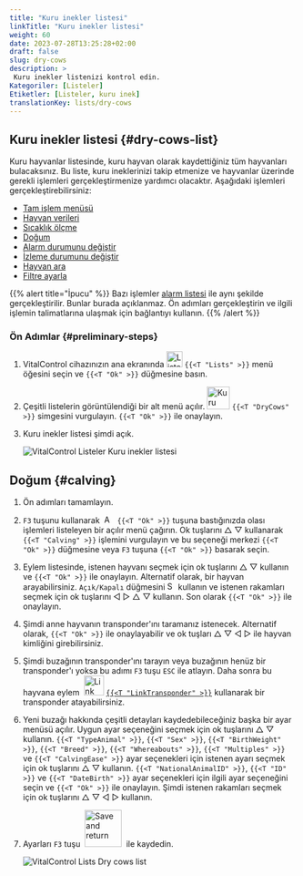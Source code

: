 ```yaml
---
title: "Kuru inekler listesi"
linkTitle: "Kuru inekler listesi"
weight: 60
date: 2023-07-28T13:25:28+02:00
draft: false
slug: dry-cows
description: >
 Kuru inekler listenizi kontrol edin.
Kategoriler: [Listeler]
Etiketler: [Listeler, kuru inek]
translationKey: lists/dry-cows
---
```

## Kuru inekler listesi {#dry-cows-list}

Kuru hayvanlar listesinde, kuru hayvan olarak kaydettiğiniz tüm hayvanları bulacaksınız. Bu liste, kuru ineklerinizi takip etmenize ve hayvanlar üzerinde gerekli işlemleri gerçekleştirmenize yardımcı olacaktır. Aşağıdaki işlemleri gerçekleştirebilirsiniz:

- [Tam işlem menüsü](../alarm/#full-action-menu)
- [Hayvan verileri](../alarm/#animal-data)
- [Sıcaklık ölçme](../alarm/#take-temperature)
- [Doğum](#calving)
- [Alarm durumunu değiştir](../on-watch/#toggle-alarm-status)
- [İzleme durumunu değiştir](../alarm/#toggle-watch-status)
- [Hayvan ara](../alarm/#search-animal)
- [Filtre ayarla](../alarm/#set-filter)

{{% alert title="İpucu" %}}
Bazı işlemler [alarm listesi](../alarm) ile aynı şekilde gerçekleştirilir. Bunlar burada açıklanmaz. Ön adımları gerçekleştirin ve ilgili işlemin talimatlarına ulaşmak için bağlantıyı kullanın.
{{% /alert %}}

### Ön Adımlar {#preliminary-steps}

1. VitalControl cihazınızın ana ekranında <img src="/icons/main/lists.svg" width="28" align="bottom" alt="Listeler" /> `{{<T "Lists" >}}` menü öğesini seçin ve `{{<T "Ok" >}}` düğmesine basın.

2. Çeşitli listelerin görüntülendiği bir alt menü açılır. <img src="/icons/lists/drycows.svg" width="40" align="bottom" alt="Kuru inekler" /> `{{<T "DryCows" >}}` simgesini vurgulayın. `{{<T "Ok" >}}` ile onaylayın.

3. Kuru inekler listesi şimdi açık.

   ![VitalControl Listeler Kuru inekler listesi](../images/firststeps5.png "Ön Adımlar")

## Doğum {#calving}

1. Ön adımları tamamlayın.

2. `F3` tuşunu kullanarak &nbsp;<img src="/icons/footer/open-popup.svg" width="15" align="bottom" alt="Açılır menü" />&nbsp; `{{<T "Ok" >}}` tuşuna bastığınızda olası işlemleri listeleyen bir açılır menü çağırın. Ok tuşlarını △ ▽ kullanarak `{{<T "Calving" >}}` işlemini vurgulayın ve bu seçeneği merkezi `{{<T "Ok" >}}` düğmesine veya `F3` tuşuna `{{<T "Ok" >}}` basarak seçin.


3. Eylem listesinde, istenen hayvanı seçmek için ok tuşlarını △ ▽ kullanın ve `{{<T "Ok" >}}` ile onaylayın. Alternatif olarak, bir hayvan arayabilirsiniz. `Açık/Kapalı` düğmesini <img src="/icons/footer/search.svg" width="15" align="bottom" alt="Search" /> kullanın ve istenen rakamları seçmek için ok tuşlarını ◁ ▷ △ ▽ kullanın. Son olarak `{{<T "Ok" >}}` ile onaylayın.

4. Şimdi anne hayvanın transponder'ını taramanız istenecek. Alternatif olarak, `{{<T "Ok" >}}` ile onaylayabilir ve ok tuşları △ ▽ ◁ ▷ ile hayvan kimliğini girebilirsiniz.

5. Şimdi buzağının transponder'ını tarayın veya buzağının henüz bir transponder'ı yoksa bu adımı `F3` tuşu `ESC` ile atlayın. Daha sonra bu hayvana eylem &nbsp;<img src="/icons/actions/link-transponder.svg" width="35" align="bottom" alt="Link transponder" /> [`{{<T "LinkTransponder" >}}`](../../actions/link-transponder) kullanarak bir transponder atayabilirsiniz.

6. Yeni buzağı hakkında çeşitli detayları kaydedebileceğiniz başka bir ayar menüsü açılır. Uygun ayar seçeneğini seçmek için ok tuşlarını △ ▽ kullanın. `{{<T "TypeAnimal" >}}`, `{{<T "Sex" >}}`, `{{<T "BirthWeight" >}}`, `{{<T "Breed" >}}`, `{{<T "Whereabouts" >}}`, `{{<T "Multiples" >}}` ve `{{<T "CalvingEase" >}}` ayar seçenekleri için istenen ayarı seçmek için ok tuşlarını △ ▽ kullanın. `{{<T "NationalAnimalID" >}}`, `{{<T "ID" >}}` ve `{{<T "DateBirth" >}}` ayar seçenekleri için ilgili ayar seçeneğini seçin ve `{{<T "Ok" >}}` ile onaylayın. Şimdi istenen rakamları seçmek için ok tuşlarını △ ▽ ◁ ▷ kullanın.

7. Ayarları `F3` tuşu &nbsp;<img src="/icons/footer/save_exit.svg" width="65" align="bottom" alt="Save and return" />&nbsp; ile kaydedin.

   ![VitalControl Lists Dry cows list](../images/calving.png "Calving")
   
